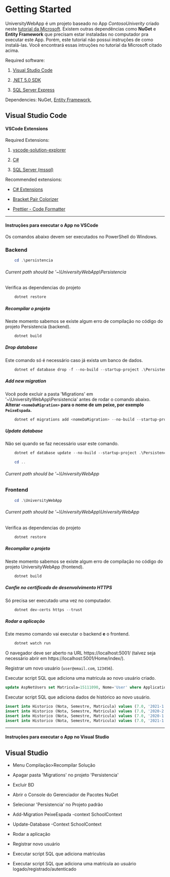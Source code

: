 # Getting Started

UniversityWebApp é um projeto baseado no App _ContosoUniverity_ criado neste [tutorial da Microsoft](https://docs.microsoft.com/en-us/aspnet/core/data/ef-mvc/intro?view=aspnetcore-5.0). Existem outras dependências como **NuGet** e **Entity Framework** que precisam estar instaladas no computador pra executar este App. Porém, este tutorial não possui instruções de como instalá-las. Você encontrará essas intruções no tutorial da Microsoft citado acima.

Required software:

1. [Visual Studio Code]()

2. [.NET 5.0 SDK](https://dotnet.microsoft.com/download/dotnet/5.0)

3. [SQL Server Express](https://go.microsoft.com/fwlink/?LinkID=866658)

Dependencies: NuGet, [Entity Framework](https://www.nuget.org/packages/Microsoft.EntityFrameworkCore/6.0.0-rc.2.21480.5),

## Visual Studio Code

#### VSCode Extensions

Required Extensions:

1. [vscode-solution-explorer](https://marketplace.visualstudio.com/items?itemName=fernandoescolar.vscode-solution-explorer)

2. [C#](https://marketplace.visualstudio.com/items?itemName=ms-dotnettools.csharp)

3. [SQL Server (mssql)](https://marketplace.visualstudio.com/items?itemName=ms-mssql.mssql)

Recommended extensions:

- [C# Extensions](https://marketplace.visualstudio.com/items?itemName=jchannon.csharpextensions)

- [Bracket Pair Colorizer](https://marketplace.visualstudio.com/items?itemName=CoenraadS.bracket-pair-colorizer)

- [Prettier - Code Formatter](https://marketplace.visualstudio.com/items?itemName=esbenp.prettier-vscode)

---

#### Instruções para executar o App no VSCode

Os comandos abaixo devem ser executados no PowerShell do Windows.

### Backend

```Powershell
    cd .\persistencia
```

###### Current path should be '~\UniversityWebApp\Persistencia

Verifica as dependencias do projeto

```Powershell
    dotnet restore
```

##### Recompilar o projeto

Neste momento sabemos se existe algum erro de compilação no código do projeto Persistencia (backend).

```Powershell
    dotnet build
```

##### Drop database

Este comando só é necessário caso já exista um banco de dados.

```Powershell
    dotnet ef database drop -f --no-build --startup-project .\Persistencia.csproj
```

##### Add new migration

Você pode excluir a pasta 'Migrations' em '~\UniversityWebApp\Persistencia' antes de rodar o comando abaixo. **Alterar `<nomeDaMigration>` para o nome de um peixe, por exemplo `PeixeEspada`.**

```Powershell
    dotnet ef migrations add <nomeDaMigration> --no-build --startup-project .\Persistencia.csproj
```

##### Update database

Não sei quando se faz necessário usar este comando.

```Powershell
    dotnet ef database update --no-build --startup-project .\Persistencia.csproj
```

```Powershell
    cd ..
```

###### Current path should be '~\UniversityWebApp

### Frontend

```Powershell
    cd .\UniversityWebApp
```

###### Current path should be '~\UniversityWebApp\UniversityWebApp

Verifica as dependencias do projeto

```Powershell
    dotnet restore
```

##### Recompilar o projeto

Neste momento sabemos se existe algum erro de compilação no código do projeto UniversityWebApp (frontend).

```Powershell
    dotnet build
```

##### Confie no certificado de desenvolvimento HTTPS

Só precisa ser executado uma vez no computador.

```Powershell
    dotnet dev-certs https --trust
```

##### Rodar a aplicação

Este mesmo comando vai executar o backend **e** o frontend.

```Powershell
    dotnet watch run
```

O navegador deve ser aberto na URL https://localhost:5001/ (talvez seja necessário abrir em https://localhost:5001/Home/index/).

Registrar um novo usuário (`user@email.com`, `123456`).

Executar script SQL que adiciona uma matricula ao novo usuário criado.

```sql
update AspNetUsers set Matricula=15111090, Nome='User' where ApplicationUserID=0;
```

Executar script SQL que adiciona dados de histórico ao novo usuário.

```sql
insert into Historico (Nota, Semestre, Matricula) values (7.0, '2021-1', 15111090);
insert into Historico (Nota, Semestre, Matricula) values (7.0, '2020-2', 15111090);
insert into Historico (Nota, Semestre, Matricula) values (7.0, '2020-1', 15111090);
insert into Historico (Nota, Semestre, Matricula) values (7.0, '2021-1', 15111091);
```

---

#### Instruções para executar o App no Visual Studio

## Visual Studio

- Menu Compilação>Recompilar Solução

- Apagar pasta 'Migrations' no projeto 'Persistencia'

- Excluir BD

- Abrir o Console do Gerenciador de Pacotes NuGet

- Selecionar 'Persistencia' no Projeto padrão

- Add-Migration PeixeEspada -context SchoolContext

- Update-Database -Context SchoolContext

- Rodar a aplicação

- Registrar novo usuário

- Executar script SQL que adiciona matriculas

- Executar script SQL que adiciona uma matrícula ao usuário logado/registrado/autenticado
